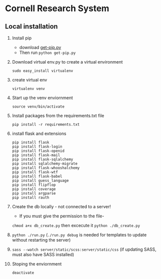 # Cornell Research System 

## Local installation

1. Install pip
    * download [get-pip.py](https://bootstrap.pypa.io/get-pip.py)
    * Then run ```python get-pip.py```

2. Download virtual env.py to create a virtual environment

    ```sudo easy_install virtualenv```

3. create virtual env

    ```virtualenv venv```

4. Start up the venv enviornment

    ```source venv/bin/activate```

5. Install packages from the requirements.txt file

    ```pip install -r requirements.txt```


6. install flask and extensions

    ```
    pip install flask
    pip install flask-login
    pip install flask-openid
    pip install flask-mail
    pip install flask-sqlalchemy
    pip install sqlalchemy-migrate
    pip install flask-whooshalchemy
    pip install flask-wtf
    pip install flask-babel
    pip install guess_language
    pip install flipflop
    pip install coverage
    pip install argparse
    pip install rauth
    ```

7. Create the db locally - not connected to a server!
	* If you must give the permission to the file-
    
    ```chmod a+x db_create.py``` then excecute it ```python ./db_create.py```

8. ```python ./run.py``` (```./run.py debug``` is needed for templates to update without restarting the server)

9. ```sass --watch server/static/scss:server/static/css``` (if updating SASS, must also have SASS installed)

10. Stoping the enviornment

    ```deactivate```

